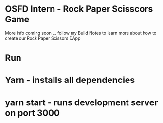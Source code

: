 # OSFD Intern - Rock Paper Scisscors Game
More info coming soon ... follow my Build Notes to learn more about how to create our Rock Paper Scissors DApp

# Run

# Yarn - installs all dependencies

# yarn start - runs development server on port 3000